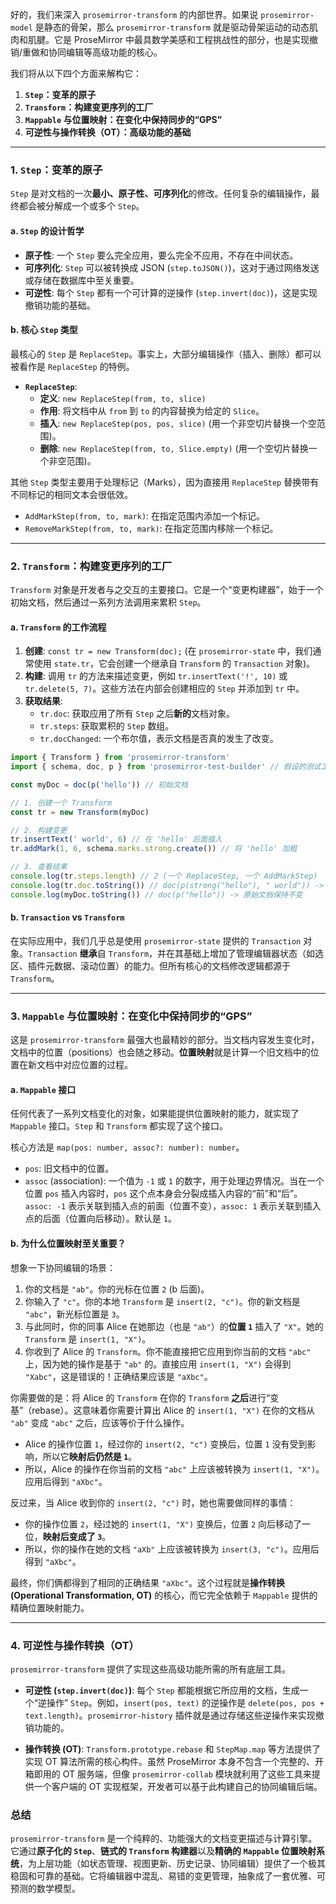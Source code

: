好的，我们来深入 `prosemirror-transform` 的内部世界。如果说 `prosemirror-model` 是静态的骨架，那么 `prosemirror-transform` 就是驱动骨架运动的动态肌肉和肌腱。它是 ProseMirror 中最具数学美感和工程挑战性的部分，也是实现撤销/重做和协同编辑等高级功能的核心。

我们将从以下四个方面来解构它：

1.  **`Step`：变革的原子**
2.  **`Transform`：构建变更序列的工厂**
3.  **`Mappable` 与位置映射：在变化中保持同步的“GPS”**
4.  **可逆性与操作转换（OT）：高级功能的基础**

---

### 1. `Step`：变革的原子

`Step` 是对文档的一次**最小、原子性、可序列化**的修改。任何复杂的编辑操作，最终都会被分解成一个或多个 `Step`。

#### a. `Step` 的设计哲学

- **原子性**: 一个 `Step` 要么完全应用，要么完全不应用，不存在中间状态。
- **可序列化**: `Step` 可以被转换成 JSON (`step.toJSON()`)，这对于通过网络发送或存储在数据库中至关重要。
- **可逆性**: 每个 `Step` 都有一个可计算的逆操作 (`step.invert(doc)`)，这是实现撤销功能的基础。

#### b. 核心 `Step` 类型

最核心的 `Step` 是 `ReplaceStep`。事实上，大部分编辑操作（插入、删除）都可以被看作是 `ReplaceStep` 的特例。

- **`ReplaceStep`**:
  - **定义**: `new ReplaceStep(from, to, slice)`
  - **作用**: 将文档中从 `from` 到 `to` 的内容替换为给定的 `Slice`。
  - **插入**: `new ReplaceStep(pos, pos, slice)` (用一个非空切片替换一个空范围)。
  - **删除**: `new ReplaceStep(from, to, Slice.empty)` (用一个空切片替换一个非空范围)。

其他 `Step` 类型主要用于处理标记（Marks），因为直接用 `ReplaceStep` 替换带有不同标记的相同文本会很低效。

- `AddMarkStep(from, to, mark)`: 在指定范围内添加一个标记。
- `RemoveMarkStep(from, to, mark)`: 在指定范围内移除一个标记。

---

### 2. `Transform`：构建变更序列的工厂

`Transform` 对象是开发者与之交互的主要接口。它是一个“变更构建器”，始于一个初始文档，然后通过一系列方法调用来累积 `Step`。

#### a. `Transform` 的工作流程

1.  **创建**: `const tr = new Transform(doc);` (在 `prosemirror-state` 中，我们通常使用 `state.tr`，它会创建一个继承自 `Transform` 的 `Transaction` 对象)。
2.  **构建**: 调用 `tr` 的方法来描述变更，例如 `tr.insertText('!', 10)` 或 `tr.delete(5, 7)`。这些方法在内部会创建相应的 `Step` 并添加到 `tr` 中。
3.  **获取结果**:
    - `tr.doc`: 获取应用了所有 `Step` 之后**新的**文档对象。
    - `tr.steps`: 获取累积的 `Step` 数组。
    - `tr.docChanged`: 一个布尔值，表示文档是否真的发生了改变。

```typescript
import { Transform } from 'prosemirror-transform'
import { schema, doc, p } from 'prosemirror-test-builder' // 假设的测试工具

const myDoc = doc(p('hello')) // 初始文档

// 1. 创建一个 Transform
const tr = new Transform(myDoc)

// 2. 构建变更
tr.insertText(' world', 6) // 在 'hello' 后面插入
tr.addMark(1, 6, schema.marks.strong.create()) // 将 'hello' 加粗

// 3. 查看结果
console.log(tr.steps.length) // 2 (一个 ReplaceStep, 一个 AddMarkStep)
console.log(tr.doc.toString()) // doc(p(strong("hello"), " world")) -> 新的文档
console.log(myDoc.toString()) // doc(p("hello")) -> 原始文档保持不变
```

#### b. `Transaction` vs `Transform`

在实际应用中，我们几乎总是使用 `prosemirror-state` 提供的 `Transaction` 对象。`Transaction` **继承**自 `Transform`，并在其基础上增加了管理编辑器状态（如选区、插件元数据、滚动位置）的能力。但所有核心的文档修改逻辑都源于 `Transform`。

---

### 3. `Mappable` 与位置映射：在变化中保持同步的“GPS”

这是 `prosemirror-transform` 最强大也最精妙的部分。当文档内容发生变化时，文档中的位置（positions）也会随之移动。**位置映射**就是计算一个旧文档中的位置在新文档中对应位置的过程。

#### a. `Mappable` 接口

任何代表了一系列文档变化的对象，如果能提供位置映射的能力，就实现了 `Mappable` 接口。`Step` 和 `Transform` 都实现了这个接口。

核心方法是 `map(pos: number, assoc?: number): number`。

- `pos`: 旧文档中的位置。
- `assoc` (association): 一个值为 `-1` 或 `1` 的数字，用于处理边界情况。当在一个位置 `pos` 插入内容时，`pos` 这个点本身会分裂成插入内容的“前”和“后”。`assoc: -1` 表示关联到插入点的前面（位置不变），`assoc: 1` 表示关联到插入点的后面（位置向后移动）。默认是 `1`。

#### b. 为什么位置映射至关重要？

想象一下协同编辑的场景：

1.  你的文档是 `"ab"`。你的光标在位置 `2` (b 后面)。
2.  你输入了 `"c"`。你的本地 `Transform` 是 `insert(2, "c")`。你的新文档是 `"abc"`，新光标位置是 `3`。
3.  与此同时，你的同事 Alice 在她那边（也是 `"ab"`）的**位置 `1`** 插入了 `"X"`。她的 `Transform` 是 `insert(1, "X")`。
4.  你收到了 Alice 的 `Transform`。你不能直接把它应用到你当前的文档 `"abc"` 上，因为她的操作是基于 `"ab"` 的。直接应用 `insert(1, "X")` 会得到 `"Xabc"`，这是错误的！正确结果应该是 `"aXbc"`。

你需要做的是：将 Alice 的 `Transform` 在你的 `Transform` **之后**进行“变基”（rebase）。这意味着你需要计算出 Alice 的 `insert(1, "X")` 在你的文档从 `"ab"` 变成 `"abc"` 之后，应该等价于什么操作。

- Alice 的操作位置 `1`，经过你的 `insert(2, "c")` 变换后，位置 `1` 没有受到影响，所以它**映射后仍然是 `1`**。
- 所以，Alice 的操作在你当前的文档 `"abc"` 上应该被转换为 `insert(1, "X")`。应用后得到 `"aXbc"`。

反过来，当 Alice 收到你的 `insert(2, "c")` 时，她也需要做同样的事情：

- 你的操作位置 `2`，经过她的 `insert(1, "X")` 变换后，位置 `2` 向后移动了一位，**映射后变成了 `3`**。
- 所以，你的操作在她的文档 `"aXb"` 上应该被转换为 `insert(3, "c")`。应用后得到 `"aXbc"`。

最终，你们俩都得到了相同的正确结果 `"aXbc"`。这个过程就是**操作转换 (Operational Transformation, OT)** 的核心，而它完全依赖于 `Mappable` 提供的精确位置映射能力。

---

### 4. 可逆性与操作转换（OT）

`prosemirror-transform` 提供了实现这些高级功能所需的所有底层工具。

- **可逆性 (`step.invert(doc)`)**:
  每个 `Step` 都能根据它所应用的文档，生成一个“逆操作” `Step`。例如，`insert(pos, text)` 的逆操作是 `delete(pos, pos + text.length)`。`prosemirror-history` 插件就是通过存储这些逆操作来实现撤销功能的。

- **操作转换 (OT)**:
  `Transform.prototype.rebase` 和 `StepMap.map` 等方法提供了实现 OT 算法所需的核心构件。虽然 ProseMirror 本身不包含一个完整的、开箱即用的 OT 服务端，但像 `prosemirror-collab` 模块就利用了这些工具来提供一个客户端的 OT 实现框架，开发者可以基于此构建自己的协同编辑后端。

### 总结

`prosemirror-transform` 是一个纯粹的、功能强大的文档变更描述与计算引擎。它通过**原子化的 `Step`**、**链式的 `Transform` 构建器**以及**精确的 `Mappable` 位置映射系统**，为上层功能（如状态管理、视图更新、历史记录、协同编辑）提供了一个极其稳固和可靠的基础。它将编辑器中混乱、易错的变更管理，抽象成了一套优雅、可预测的数学模型。
